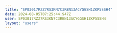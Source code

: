 ```yaml
---
title: "SP03017RZZ7RS3KN7C3RBN13ACYGGSH1ZKP5SSH4"
date: 2024-08-05T07:25:44.947Z
user: SP03017RZZ7RS3KN7C3RBN13ACYGGSH1ZKP5SSH4
layout: "users"
---
```

    